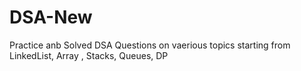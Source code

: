 # DSA-New

Practice anb Solved DSA Questions on vaerious topics starting from LinkedList, Array , Stacks, Queues, DP
